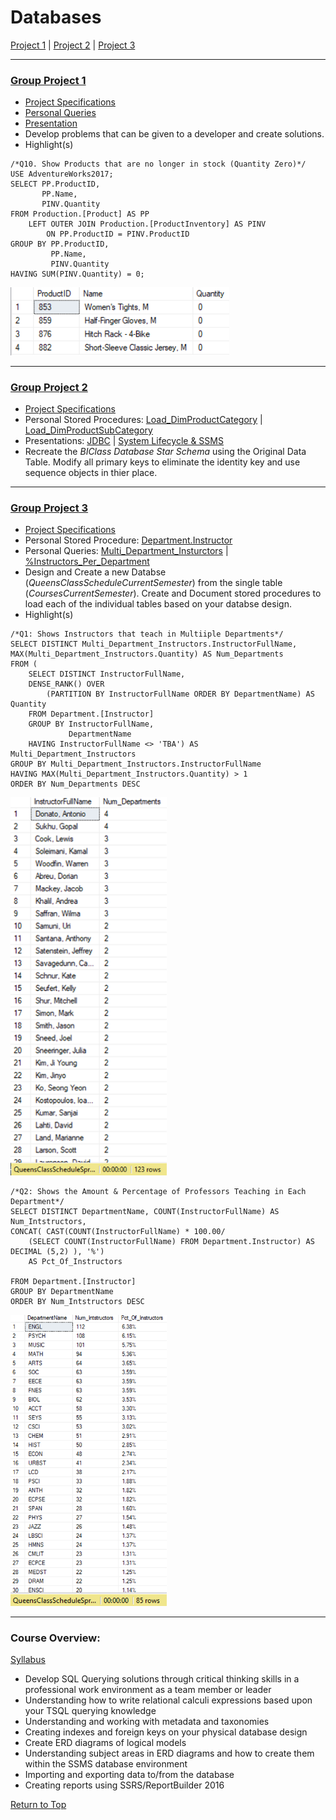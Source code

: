 <a name="TOP"></a>

# Databases 
[Project 1](#p1) | 
[Project 2](#p2) |
[Project 3](#p3)
___
<a name="p1"></a>
 
### [Group Project 1](https://github.com/eng-jonathan/Databases/tree/main/Project%201)
* [Project Specifications](https://github.com/eng-jonathan/Databases/blob/main/Project%201/Project%20One%20Specifications.pdf)
* [Personal Queries](https://github.com/eng-jonathan/Databases/blob/main/Project%201/Query%20Files/Jonathan%20Eng/Group%204%20-%20Jonathan%20Eng.sql)      
* [Presentation](https://github.com/eng-jonathan/Databases/blob/main/Project%201/Presentation/1045%20-%20Group%204%20-%20Group%20Project%201.pdf)
* Develop problems that can be given to a developer and create solutions. 
* Highlight(s)
```
/*Q10. Show Products that are no longer in stock (Quantity Zero)*/
USE AdventureWorks2017;
SELECT PP.ProductID,
       PP.Name,
       PINV.Quantity
FROM Production.[Product] AS PP
    LEFT OUTER JOIN Production.[ProductInventory] AS PINV
        ON PP.ProductID = PINV.ProductID
GROUP BY PP.ProductID,
         PP.Name,
         PINV.Quantity
HAVING SUM(PINV.Quantity) = 0;
```
<img src = "Project%201/Images/P01_1.png" width = "350">

___
<a name="p2"></a>

### [Group Project 2](https://github.com/eng-jonathan/Databases/tree/main/Project%202)
* [Project Specifications](https://github.com/eng-jonathan/Databases/blob/main/Project%201/Project%20One%20Specifications.pdf) 
* Personal Stored Procedures: [Load_DimProductCategory](https://github.com/eng-jonathan/Databases/blob/main/Project%202/Stored%20Procedures/Jonathan%20Eng/Project2.Load_DimProductCategory.sql) | [Load_DimProductSubCategory](https://github.com/eng-jonathan/Databases/blob/main/Project%202/Stored%20Procedures/Jonathan%20Eng/Project2.Load_DimProductSubCategory.sql)
* Presentations: [JDBC](https://github.com/eng-jonathan/Databases/blob/main/Project%202/Presentations/1045_G4_Group_Project_2%20(JDBC).pdf) | [System Lifecycle & SSMS](https://github.com/eng-jonathan/Databases/blob/main/Project%202/Presentations/1045_G4_Group_Project_2%20(System%20Lifecycle%20%26%20SSMS).pdf)
* Recreate the *BIClass Database Star Schema* using the Original Data Table. Modify all primary keys to eliminate the identity key and use sequence objects in thier place. 
___ 
<a name="p3"></a>

### [Group Project 3](https://github.com/eng-jonathan/Databases/tree/main/Project%203)
* [Project Specifications](https://github.com/eng-jonathan/Databases/blob/main/Project%203/Project%203%20Specifications.pdf)
* Personal Stored Procedure: [Department.Instructor](https://github.com/eng-jonathan/Databases/blob/main/Project%203/Stored%20Procedures/Jonathan%20Eng/G10_4.uvw_Instructor.sql)
* Personal Queries: [Multi_Department_Insturctors](https://github.com/eng-jonathan/Databases/blob/main/Project%203/Queries/Jonathan%20Eng/Query1.Mult_Dept_Instructors.sql) | [%Instructors_Per_Department](https://github.com/eng-jonathan/Databases/blob/main/Project%203/Queries/Jonathan%20Eng/FreeQuery.Percent_Instructor_PerDept.sql)
* Design and Create a new Databse (*QueensClassScheduleCurrentSemester*) from the single table (*CoursesCurrentSemester*). Create and Document stored procedures to load each of the individual tables based on your databse design.
* Highlight(s)
```
/*Q1: Shows Instructors that teach in Multiiple Departments*/
SELECT DISTINCT Multi_Department_Instructors.InstructorFullName, 
MAX(Multi_Department_Instructors.Quantity) AS Num_Departments
FROM (
	SELECT DISTINCT InstructorFullName, 
	DENSE_RANK() OVER
		(PARTITION BY InstructorFullName ORDER BY DepartmentName) AS Quantity
	FROM Department.[Instructor]
	GROUP BY InstructorFullName,
			 DepartmentName
	HAVING InstructorFullName <> 'TBA') AS Multi_Department_Instructors
GROUP BY Multi_Department_Instructors.InstructorFullName
HAVING MAX(Multi_Department_Instructors.Quantity) > 1
ORDER BY Num_Departments DESC
```
<img src = "Project%203/Images/P03_01.png" width = "250">

```
/*Q2: Shows the Amount & Percentage of Professors Teaching in Each Department*/
SELECT DISTINCT DepartmentName, COUNT(InstructorFullName) AS Num_Intstructors, 
CONCAT( CAST(COUNT(InstructorFullName) * 100.00/ 
	(SELECT COUNT(InstructorFullName) FROM Department.Instructor) AS DECIMAL (5,2) ), '%') 
	AS Pct_Of_Instructors

FROM Department.[Instructor]
GROUP BY DepartmentName
ORDER BY Num_Intstructors DESC
```
<img src = "Project%203/Images/P03_02.png" width = "250">

___
<a name="overview"></a>

### Course Overview:
[Syllabus](https://github.com/eng-jonathan/Databases/blob/main/syllabus/syllabus.pdf)
* Develop SQL Querying solutions through critical thinking skills in a professional work environment as a team member or leader
* Understanding how to write relational calculi expressions based upon your TSQL querying knowledge
* Understanding and working with metadata and taxonomies
* Creating indexes and foreign keys on your physical database design
* Create ERD diagrams of logical models
* Understanding subject areas in ERD diagrams and how to create them within the SSMS database environment
* Importing and exporting data to/from the database
* Creating reports using SSRS/ReportBuilder 2016

[Return to Top](#TOP)
